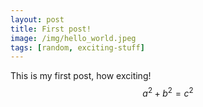 ```yaml
---
layout: post
title: First post!
image: /img/hello_world.jpeg
tags: [random, exciting-stuff]
---
```


This is my first post, how exciting!
$$a^2 + b^2 = c^2$$
